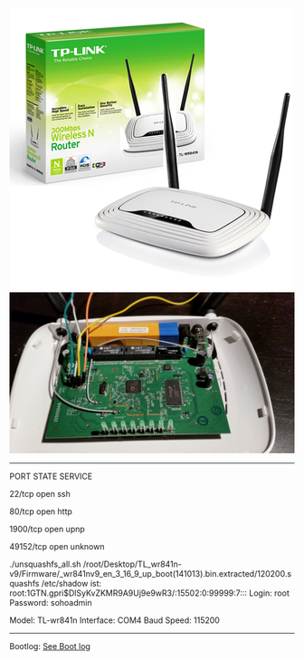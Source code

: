 

![Alt text](https://raw.githubusercontent.com/port9org/hw/master/TL_wr841n-v9/998216-WR841N_Wireless_router.jpg "Optional title")
![Alt text](https://raw.githubusercontent.com/port9org/hw/master/TL_wr841n-v9/20160103_201918.jpg "Optional title")

----


PORT      STATE SERVICE

22/tcp    open  ssh

80/tcp    open  http

1900/tcp  open  upnp

49152/tcp open  unknown


./unsquashfs_all.sh /root/Desktop/TL_wr841n-v9/Firmware/_wr841nv9_en_3_16_9_up_boot\(141013\).bin.extracted/120200.squashfs
/etc/shadow ist: root:$1$GTN.gpri$DlSyKvZKMR9A9Uj9e9wR3/:15502:0:99999:7:::
Login: root Password: sohoadmin

Model: TL-wr841n
Interface: COM4
Baud Speed: 115200

----------------------
Bootlog: [See Boot log](BootLog.txt)

